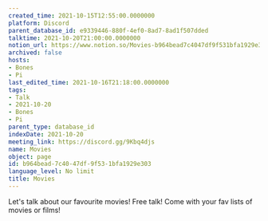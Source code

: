 ```yaml
---
created_time: 2021-10-15T12:55:00.0000000
platform: Discord
parent_database_id: e9339446-880f-4ef0-8ad7-8ad1f507dded
talktime: 2021-10-20T21:00:00.0000000
notion_url: https://www.notion.so/Movies-b964bead7c4047df9f531bfa1929e303
archived: false
hosts:
- Bones
- Pi
last_edited_time: 2021-10-16T21:18:00.0000000
tags:
- Talk
- 2021-10-20
- Bones
- Pi
parent_type: database_id
indexDate: 2021-10-20
meeting_link: https://discord.gg/9Kbq4djs
name: Movies
object: page
id: b964bead-7c40-47df-9f53-1bfa1929e303
language_level: No limit
title: Movies
---
```


Let's talk about our favourite movies!
Free talk! Come with your fav lists of movies or films!


